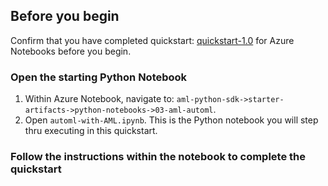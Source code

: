 ## Before you begin

Confirm that you have completed quickstart: [quickstart-1.0](../../quickstart-1.0/azure-notebooks-setup) for Azure Notebooks before you begin.

### Open the starting Python Notebook
1. Within Azure Notebook, navigate to: `aml-python-sdk->starter-artifacts->python-notebooks->03-aml-automl`. 
2. Open `automl-with-AML.ipynb`. This is the Python notebook you will step thru executing in this quickstart.

### Follow the instructions within the notebook to complete the quickstart
